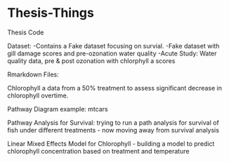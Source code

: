 # Thesis-Things
Thesis Code

Dataset:
-Contains a Fake dataset focusing on survial. 
-Fake dataset with gill damage scores and pre-ozonation water quality
-Acute Study: Water quality data, pre & post ozonation with chlorphyll a scores


Rmarkdown Files:

Chlorophyll a data from a 50% treatment to assess significant decrease in chlorophyll overtime.

Pathway Diagram example: mtcars

Pathway Analysis for Survival: trying to run a path analysis for survival of fish under different treatments - now moving away from survival analysis

Linear Mixed Effects Model for Chlorophyll - building a model to predict chlorophyll concentration based on treatment and temperature

